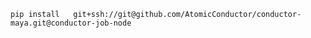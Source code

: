 `pip install   git+ssh://git@github.com/AtomicConductor/conductor-maya.git@conductor-job-node`
<!-- 
graft module/scripts
global-exclude __pycache__
global-exclude *.py[co]
  -->